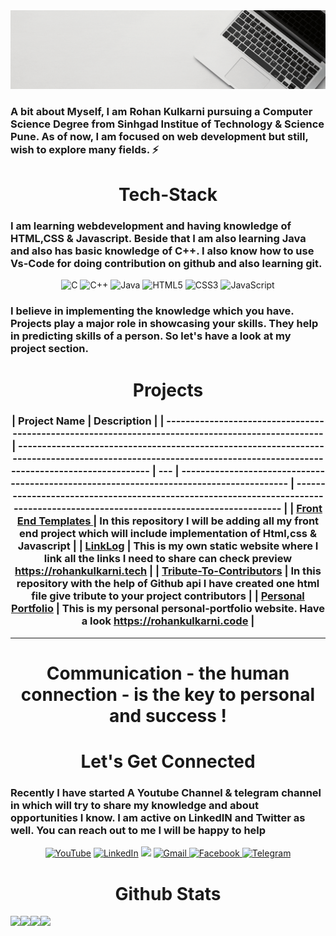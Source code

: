<img src="topbanner.gif">

### A bit about Myself, I am Rohan Kulkarni pursuing a Computer Science Degree from Sinhgad Institue of Technology & Science Pune. As of now, I am focused on web development but still, wish to explore many fields. ⚡

<h1 align="center">Tech-Stack</h1>

### I am learning webdevelopment and having knowledge of HTML,CSS & Javascript. Beside that I am also learning Java and also has basic knowledge of C++. I also know how to use Vs-Code for doing contribution on github and also learning git.

<p align="center"> 
<img alt="C" src="https://img.shields.io/badge/c-%2300599C.svg?&style=for-the-badge&logo=c&logoColor=white" />
<img alt="C++" src="https://img.shields.io/badge/c++-%2300599C.svg?&style=for-the-badge&logo=c%2B%2B&ogoColor=white" />
 <img alt="Java" src="https://img.shields.io/badge/java-%23ED8B00.svg?&style=for-the-badge&logo=java&logoColor=white" />
<img alt="HTML5" src="https://img.shields.io/badge/html5-%23E34F26.svg?&style=for-the-badge&logo=html5&logoColor=white" />
 <img alt="CSS3" src="https://img.shields.io/badge/css3-%231572B6.svg?&style=for-the-badge&logo=css3&logoColor=white" />
 <img alt="JavaScript" src="https://img.shields.io/badge/javascript-%23323330.svg?&style=for-the-badge&logo=javascript&logoColor=%23F7DF1E" />
</p>

### I believe in implementing the knowledge which you have. Projects play a major role in showcasing your skills. They help in predicting skills of a person. So let's have a look at my project section.

<h1 align="center">Projects</h1>

<h3 align="center">

| Project Name                                                                                       | Description                                                                                                                                                    |
| -------------------------------------------------------------------------------------------------- | -------------------------------------------------------------------------------------------------------------------------------------------------------------- | --- | ---------------------------------------------------------------------------------------- | ------------------------------------------------------------------------------------------------------------------------------- |
| <a href="https://github.com/rohan-kulkarni-25/front-end-templates">Front End Templates </a>        | In this repository I will be adding all my front end project which will include implementation of Html,css & Javascript                                        |
| <a href="https://github.com/rohan-kulkarni-25/LinkLog">LinkLog</a>                                 | This is my own static website where I link all the links I need to share can check preview <a href="https://rohankulkarni.tech">https://rohankulkarni.tech</a> |
| <a href="https://github.com/rohan-kulkarni-25/Tribute-To-Contributors">Tribute-To-Contributors</a> | In this repository with the help of Github api I have created one html file give tribute to your project contributors                                          |     | <a href="https://github.com/rohan-kulkarni-25/personal-portfolio">Personal Portfolio</a> | This is my personal personal-portfolio website. Have a look <a href="https://rohankulkarni.code">https://rohankulkarni.code</a> |

</h3>
<hr>
<h1 align="center">Communication - the human connection - is the key to personal and success !</h1>

<h1 align="center">Let's Get Connected</h1>

### Recently I have started A Youtube Channel & telegram channel in which will try to share my knowledge and about opportunities I know. I am active on LinkedIN and Twitter as well. You can reach out to me I will be happy to help</p>

<div align="center">

<a  href="https://www.youtube.com/channel/UC9lHcqq-TOWCW_ee6fVwhrg" target="_blank"><img alt="YouTube" src="https://img.shields.io/badge/Youtube-%23FF0000.svg?style=for-the-badge&logo=YouTube&logoColor=white" /></a>
<a  href="https://www.linkedin.com/in/rohan-k-2502/" target="_blank"><img alt="LinkedIn" src="https://img.shields.io/badge/linkedin%20-%230077B5.svg?&style=for-the-badge&logo=linkedin&logoColor=white" /></a>
<a href="https://twitter.com/rohan_2502" target="_blank"><img src="https://img.shields.io/badge/twitter-%2300acee.svg?&style=for-the-badge&logo=twitter&logoColor=white&alt=twitter" /></a>
<a href="mailto:rohank2502@gmail.com"><img  alt="Gmail" src="https://img.shields.io/badge/Gmail-D14836?style=for-the-badge&logo=gmail&logoColor=white" /><a href="https://www.facebook.com/rohan.kulkarni.2520/" target="_blank">
<img alt="Facebook" src="https://img.shields.io/badge/Facebook%20-%231877F2.svg?&style=for-the-badge&logo=Facebook&logoColor=white" />
<a  href="https://t.me/rohankulkarnichannel"><img alt=" Telegram" src="https://img.shields.io/badge/Telegram-2CA5E0?style=for-the-badge&logo=telegram&logoColor=white"></a>

</div>

<h1 align="center">Github Stats</h1>
<img src="https://github-readme-stats.vercel.app/api?username=rohan-kulkarni-25&show_icons=true"><img src="https://github-readme-stats.vercel.app/api/top-langs/?username=rohan-kulkarni-25&layout=compact"><img src="https://github-readme-streak-stats.herokuapp.com/?user=rohan-kulkarni-25&)"><img src="https://activity-graph.herokuapp.com/graph?username=rohan-kulkarni-25&bg_color=FFFFFF&color=000000&line=000000&point=00FF00">
